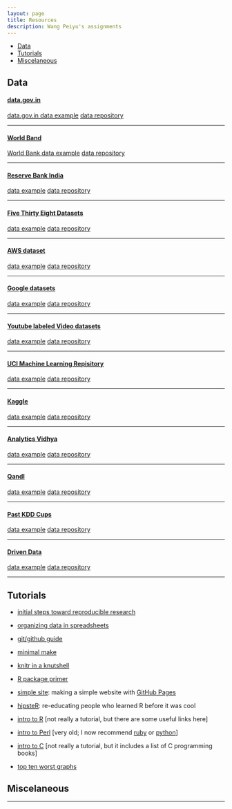 ```yaml
---
layout: page
title: Resources
description: Wang Peiyu's assignments
---
```


<div class="navbar">
    <div class="navbar-inner">
        <ul class="nav">
            <li><a href="#Data">Data</a></li>
            <li><a href="#Tutorials">Tutorials</a></li>
            <li><a href="#Miscelaneous">Miscelaneous</a></li>
        </ul>
    </div>
</div>


## <a name="Data"></a>Data
#### <a name="Government Open Data"></a>[data.gov.in](https://data.gov.in/)

[data.gov.in data example](https://data.gov.in/catalogs)
[data repository](https://data.gov.in/catalogs)

---

#### <a name="qtl"></a>[World Band](http://data.worldbank.org/)


[World Bank data example](http://databank.worldbank.org/data/home.aspx)
[data repository](http://databank.worldbank.org/data/home.aspx)

---

#### <a name="qtl"></a>[Reserve Bank India](https://rbi.org.in/Scripts/Statistics.aspx)


[data example](https://rbi.org.in/Scripts/Statistics.aspx)
[data repository](https://rbi.org.in/Scripts/Statistics.aspx)

---

#### <a name="qtl"></a>[Five Thirty Eight Datasets](https://github.com/fivethirtyeight/data)


[data example](https://github.com/fivethirtyeight/data)
[data repository](https://github.com/fivethirtyeight/data)

---

#### <a name="qtl"></a>[AWS dataset](https://aws.amazon.com/datasets/)


[data example](https://aws.amazon.com/datasets/)
[data repository](https://aws.amazon.com/datasets/)

---

#### <a name="qtl"></a>[Google datasets](https://cloud.google.com/bigquery/public-data/)


[data example](https://cloud.google.com/bigquery/public-data/)
[data repository](https://cloud.google.com/bigquery/public-data/)

---

#### <a name="qtl"></a>[Youtube labeled Video datasets](https://research.google.com/youtube8m/)


[data example](https://research.google.com/youtube8m/)
[data repository](https://research.google.com/youtube8m/)

---

#### <a name="qtl"></a>[UCI Machine Learning Repisitory](https://archive.ics.uci.edu/ml/datasets.html)


[data example](https://archive.ics.uci.edu/ml/datasets.html)
[data repository](https://archive.ics.uci.edu/ml/datasets.html)

---

#### <a name="qtl"></a>[Kaggle](https://www.kaggle.com/datasets)


[data example](https://www.kaggle.com/datasets)
[data repository](https://www.kaggle.com/datasets)

---

#### <a name="qtl"></a>[Analytics Vidhya](https://datahack.analyticsvidhya.com/contest/all/)


[data example](https://datahack.analyticsvidhya.com/contest/all/)
[data repository](https://datahack.analyticsvidhya.com/contest/all/)

---

#### <a name="qtl"></a>[Qandl](https://www.quandl.com/)


[data example](https://www.quandl.com/)
[data repository](https://www.quandl.com/)

---

#### <a name="qtl"></a>[Past KDD Cups](http://www.kdd.org/kdd-cup)


[data example](http://www.kdd.org/kdd-cup)
[data repository](http://www.kdd.org/kdd-cup)

---

#### <a name="qtl"></a>[Driven Data](https://www.drivendata.org/)


[data example](https://www.drivendata.org/)
[data repository](https://www.drivendata.org/)

---


## <a name="Tutorials"></a>Tutorials
- [initial steps toward reproducible research](http://kbroman.org/steps2rr)
- [organizing data in spreadsheets](http://kbroman.org/dataorg)
- [git/github guide](http://kbroman.org/github_tutorial)
- [minimal make](http://kbroman.org/minimal_make)
- [knitr in a knutshell](http://kbroman.org/knitr_knutshell)
- [R package primer](http://kbroman.org/pkg_primer)
- [simple site](http://kbroman.org/simple_site): making a simple
  website with [GitHub Pages](http://pages.github.com)
- [hipsteR](http://kbroman.org/hipsteR/): re-educating people who learned R before it was cool


- [intro to R](http://www.biostat.wisc.edu/~kbroman/Rintro)
  \[not really a tutorial, but there are some useful links here\]
- [intro to Perl](http://www.biostat.wisc.edu/~kbroman/perlintro)
  \[very old; I now recommend [ruby](https://www.ruby-lang.org/en/) or [python](https://www.python.org/)\]
- [intro to C](http://www.biostat.wisc.edu/~kbroman/Cintro)
  \[not really a tutorial, but it includes a list of C programming books\]
- [top ten worst graphs](https://www.biostat.wisc.edu/~kbroman/topten_worstgraphs/)


## <a name="Miscelaneous"></a>Miscelaneous
---
